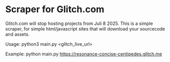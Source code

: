 # Scraper for Glitch.com
Glitch.com will stop hosting projects from Juli 8 2025. This is a simple scraper, for simple html/javascript sites that will download your sourcecode and assets.


Usage: python3 main.py <glitch_live_url>

Example: python main.py https://resonance-concise-centipedes.glitch.me
